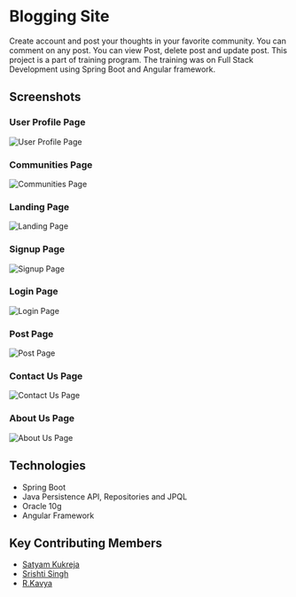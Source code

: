 # Blogging Site

Create account and post your thoughts in your favorite community. You can comment on any post.
You can view Post, delete post and update post.
This project is a part of training program. The training was on Full Stack Development using Spring Boot and Angular framework.


## Screenshots

### User Profile Page

![User Profile Page](/README/user-profile-page.jpg)

### Communities Page

![Communities Page](/README/communities-page.jpg)

### Landing Page

![Landing Page](/README/landing-page.jpg)

### Signup Page

![Signup Page](/README/signup-page.jpg)

### Login Page

![Login Page](/README/login-page.jpg)

### Post Page

![Post Page](/README/post-page.jpg)

### Contact Us Page

![Contact Us Page](/README/contact-us-page.jpg)

### About Us Page

![About Us Page](/README/about-us.jpg)

## Technologies

* Spring Boot
* Java Persistence API, Repositories and JPQL
* Oracle 10g
* Angular Framework

## Key Contributing Members
* [Satyam Kukreja](https://github.com/SatyamKukreja321)
* [Srishti Singh](https://github.com/srishtisingh98)
* [R.Kavya](https://github.com/Kavya840)
